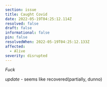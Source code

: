 ```yaml
---
section: issue
title: Caught Covid
date: 2022-05-19T04:25:12.114Z
resolved: false
draft: false
informational: false
pin: false
resolvedWhen: 2022-05-19T04:25:12.133Z
affected:
  - Alive
severity: disrupted
---
```

*Fuck*

*update* - seems like recovered(partially, dunno)